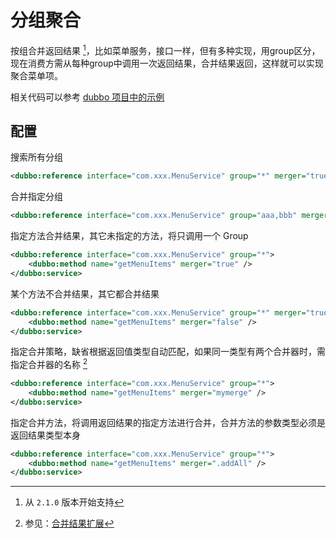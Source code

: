 # 分组聚合

按组合并返回结果 [^1]，比如菜单服务，接口一样，但有多种实现，用group区分，现在消费方需从每种group中调用一次返回结果，合并结果返回，这样就可以实现聚合菜单项。  

相关代码可以参考 [dubbo 项目中的示例](https://github.com/dubbo/dubbo-samples/tree/master/dubbo-samples-merge)

## 配置

搜索所有分组

```xml
<dubbo:reference interface="com.xxx.MenuService" group="*" merger="true" />
```

合并指定分组

```xml
<dubbo:reference interface="com.xxx.MenuService" group="aaa,bbb" merger="true" />
```

指定方法合并结果，其它未指定的方法，将只调用一个 Group

```xml
<dubbo:reference interface="com.xxx.MenuService" group="*">
    <dubbo:method name="getMenuItems" merger="true" />
</dubbo:service>
```

某个方法不合并结果，其它都合并结果

```xml
<dubbo:reference interface="com.xxx.MenuService" group="*" merger="true">
    <dubbo:method name="getMenuItems" merger="false" />
</dubbo:service>
```

指定合并策略，缺省根据返回值类型自动匹配，如果同一类型有两个合并器时，需指定合并器的名称 [^2]

```xml
<dubbo:reference interface="com.xxx.MenuService" group="*">
    <dubbo:method name="getMenuItems" merger="mymerge" />
</dubbo:service>
```

指定合并方法，将调用返回结果的指定方法进行合并，合并方法的参数类型必须是返回结果类型本身

```xml
<dubbo:reference interface="com.xxx.MenuService" group="*">
    <dubbo:method name="getMenuItems" merger=".addAll" />
</dubbo:service>
```

[^1]: 从 `2.1.0` 版本开始支持
[^2]: 参见：[合并结果扩展](../../dubbo-dev-book/impls/merger.md)

